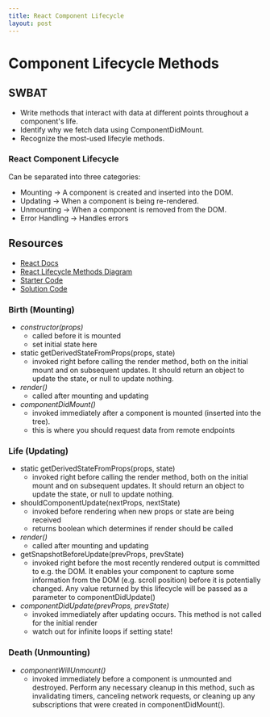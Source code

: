 ```yaml
---
title: React Component Lifecycle
layout: post
---
```


# Component Lifecycle Methods

## SWBAT
* Write methods that interact with data at different points throughout a component's life.
* Identify why we fetch data using ComponentDidMount.
* Recognize the most-used lifecyle methods.


### React Component Lifecycle
Can be separated into three categories:
* Mounting -> A component is created and inserted into the DOM.
* Updating -> When a component is being re-rendered.
* Unmounting -> When a component is removed from the DOM.
* Error Handling -> Handles errors

## Resources
* [React Docs](https://reactjs.org/docs/react-component.html#the-component-lifecycle)
* [React Lifecycle Methods Diagram](http://projects.wojtekmaj.pl/react-lifecycle-methods-diagram/)
* [Starter Code](https://github.com/learn-co-curriculum/lectures-starter-code/tree/master/react/react-lifecycle-starter-code)
* [Solution Code]()


### Birth (Mounting)
- *constructor(props)*
  - called before it is mounted
  - set initial state here
- static getDerivedStateFromProps(props, state)
  - invoked right before calling the render method, both on the initial mount and on subsequent updates. It should return an object to update the state, or null to update nothing.
- *render()*
  - called after mounting and updating
- *componentDidMount()*
  - invoked immediately after a component is mounted (inserted into the tree).
  - this is where you should request data from remote endpoints

### Life (Updating)
- static getDerivedStateFromProps(props, state)
  - invoked right before calling the render method, both on the initial mount and on subsequent updates. It should return an object to update the state, or null to update nothing.
- shouldComponentUpdate(nextProps, nextState)
  - invoked before rendering when new props or state are being received
  - returns boolean which determines if render should be called
- *render()*
  - called after mounting and updating
- getSnapshotBeforeUpdate(prevProps, prevState)
  - invoked right before the most recently rendered output is committed to e.g. the DOM. It enables your component to capture some information from the DOM (e.g. scroll position) before it is potentially changed. Any value returned by this lifecycle will be passed as a parameter to componentDidUpdate()
- *componentDidUpdate(prevProps, prevState)*
  - invoked immediately after updating occurs. This method is not called for the initial render
  - watch out for infinite loops if setting state!

### Death (Unmounting)
- *componentWillUnmount()*
  -  invoked immediately before a component is unmounted and destroyed. Perform any necessary cleanup in this method, such as invalidating timers, canceling network requests, or cleaning up any subscriptions that were created in componentDidMount().

